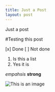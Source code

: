 ```yaml
---
title: Just a Post
layout: post
---
```


Just a post

#Testing this post

[x] Done
[ ] Not done

1. Is this a list
2. Yes it is

*empahsis*
**strong**

![This is an image](http://25.media.tumblr.com/tumblr_lm1lp3ZYIC1qinhx2o1_500.jpg)


